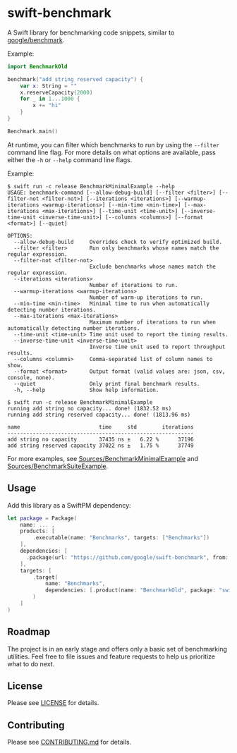 # swift-benchmark

A Swift library for benchmarking code snippets, similar to
[google/benchmark](https://github.com/google/benchmark).

Example:

```swift
import BenchmarkOld

benchmark("add string reserved capacity") {
    var x: String = ""
    x.reserveCapacity(2000)
    for _ in 1...1000 {
        x += "hi"
    }
}

Benchmark.main()
```

At runtime, you can filter which benchmarks to run by using the `--filter` command line flag. For
more details on what options are available, pass either the `-h` or `--help` command line flags.

Example:

```terminal
$ swift run -c release BenchmarkMinimalExample --help
USAGE: benchmark-command [--allow-debug-build] [--filter <filter>] [--filter-not <filter-not>] [--iterations <iterations>] [--warmup-iterations <warmup-iterations>] [--min-time <min-time>] [--max-iterations <max-iterations>] [--time-unit <time-unit>] [--inverse-time-unit <inverse-time-unit>] [--columns <columns>] [--format <format>] [--quiet]

OPTIONS:
  --allow-debug-build     Overrides check to verify optimized build.
  --filter <filter>       Run only benchmarks whose names match the regular expression.
  --filter-not <filter-not>
                          Exclude benchmarks whose names match the regular expression.
  --iterations <iterations>
                          Number of iterations to run.
  --warmup-iterations <warmup-iterations>
                          Number of warm-up iterations to run.
  --min-time <min-time>   Minimal time to run when automatically detecting number iterations.
  --max-iterations <max-iterations>
                          Maximum number of iterations to run when automatically detecting number iterations.
  --time-unit <time-unit> Time unit used to report the timing results.
  --inverse-time-unit <inverse-time-unit>
                          Inverse time unit used to report throughput results.
  --columns <columns>     Comma-separated list of column names to show.
  --format <format>       Output format (valid values are: json, csv, console, none).
  --quiet                 Only print final benchmark results.
  -h, --help              Show help information.

$ swift run -c release BenchmarkMinimalExample
running add string no capacity... done! (1832.52 ms)
running add string reserved capacity... done! (1813.96 ms)

name                         time     std        iterations
-----------------------------------------------------------
add string no capacity       37435 ns ±   6.22 %      37196
add string reserved capacity 37022 ns ±   1.75 %      37749
```

For more examples, see
[Sources/BenchmarkMinimalExample](./Sources/BenchmarkMinimalExample) and
[Sources/BenchmarkSuiteExample](./Sources/BenchmarkSuiteExample).

## Usage

Add this library as a SwiftPM dependency:

```swift
let package = Package(
    name: ... ,
    products: [
        .executable(name: "Benchmarks", targets: ["Benchmarks"])
    ],
    dependencies: [
      .package(url: "https://github.com/google/swift-benchmark", from: "0.1.0")
    ],
    targets: [
        .target(
            name: "Benchmarks",
            dependencies: [.product(name: "BenchmarkOld", package: "swift-benchmark")]
        )
    ]
)
```

## Roadmap

The project is in an early stage and offers only a basic set of benchmarking
utilities. Feel free to file issues and feature requests to help us prioritize
what to do next.

## License

Please see [LICENSE](LICENSE) for details.

## Contributing

Please see [CONTRIBUTING.md] for details.

[CONTRIBUTING.md]: CONTRIBUTING.md

